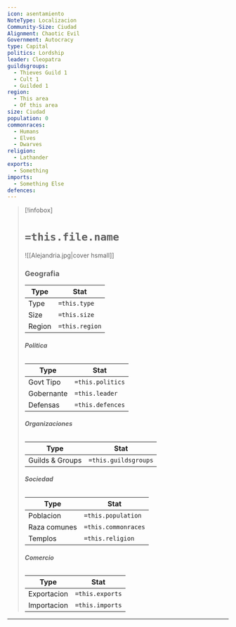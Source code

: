 ```yaml
---
icon: asentamiento
NoteType: Localizacion
Community-Size: Ciudad
Alignment: Chaotic Evil
Government: Autocracy
type: Capital
politics: Lordship
leader: Cleopatra
guildsgroups:
  - Thieves Guild 1
  - Cult 1
  - Guilded 1
region:
  - This area
  - Of this area
size: Ciudad
population: 0
commonraces:
  - Humans
  - Elves
  - Dwarves
religion:
  - Lathander
exports:
  - Something
imports:
  - Something Else
defences:
---
```


> [!infobox]
> # **`=this.file.name`**
> ![[Alejandria.jpg|cover hsmall]]
> ### **Geografia**
> Type | Stat
> --- | ---
> Type |`=this.type`
> Size |`=this.size`
> Region |`=this.region`
> ###### **Politica**
> Type | Stat
> --- | ---
> Govt Tipo |`=this.politics`
> Gobernante |`=this.leader`
> Defensas |`=this.defences`
> ###### **Organizaciones**
> Type | Stat
> --- | ---
> Guilds & Groups |`=this.guildsgroups`
> ###### **Sociedad**
> Type | Stat
> --- | ---
> Poblacion |`=this.population`
> Raza comunes |`=this.commonraces`
> Templos |`=this.religion`
> ###### **Comercio**
> Type | Stat
> --- | ---
> Exportacion |`=this.exports`
> Importacion |`=this.imports`


----


